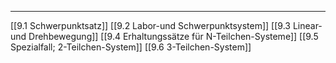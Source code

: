 ***

[[9.1 Schwerpunktsatz]]
[[9.2 Labor-und Schwerpunktsystem]]
[[9.3 Linear- und Drehbewegung]]
[[9.4 Erhaltungssätze für N-Teilchen-Systeme]]
[[9.5 Spezialfall; 2-Teilchen-System]]
[[9.6 3-Teilchen-System]]



